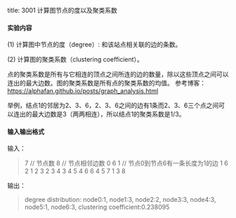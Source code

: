 title: 3001 计算图节点的度以及聚类系数

#### 实验内容

(1) 计算图中节点的度（degree）: 和该站点相关联的边的条数。

(2) 计算图的聚类系数（clustering coefficient）。

点的聚类系数是所有与它相连的顶点之间所连的边的数量，除以这些顶点之间可以连出的最大边数。图的聚类系数是所有点的聚类系数的均值。 参考博客：https://alphafan.github.io/posts/graph_analysis.html

举例，结点1的邻居为2、3、6，2、3、6之间的边有1条而2、3、6三个点之间可以连出的最大边数是3（两两相连），所以结点1的聚类系数是1/3。

#### 输入输出格式

输入：

> 7        // 节点数
> 8        // 节点相邻边数
> 0 6 1    // 节点0到节点6有一条长度为1的边
> 1 6 2
> 1 2 3
> 2 3 4
> 3 4 5
> 4 6 6
> 4 5 7
> 1 3 8

输出：

> degree distribution:
> node0:1, node1:3, node2:2, node3:3, node4:3, node5:1, node6:3,
> clustering coefficient:0.238095